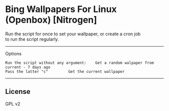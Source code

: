 # Bing Wallpapers For Linux (Openbox) [Nitrogen]

Run the script for once to set your wallpaper, or create a cron job  
to run the script regularly.

- - -

Options

	Run the script without any argument:	Get a random walpaper from current - 7 days ago
	Pass the latter "c"			Get the current wallpaper

- - -

## License
GPL v2
